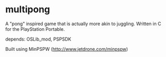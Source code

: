 multipong
=========

A "pong" inspired game that is actually more akin to juggling. Written in C for the PlayStation Portable.

depends: OSLib_mod, PSPSDK

Built using MinPSPW (http://www.jetdrone.com/minpspw)
